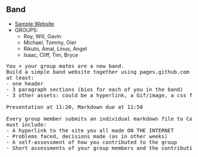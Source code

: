 
## Band
- [Sample Website](https://kariestes.github.io/)
- GROUPS:
  - Roy, Will, Gavin
  - Michael, Tommy, Oier
  - Rikuto, Amal, Linus, Angel
  - Isaac, Cliff, Tim, Bryce
<pre>
You + your group mates are a new band.
Build a simple band website together using pages.github.com where your index.html file has
at least:
- one header
- 3 paragraph sections (bios for each of you in the band)
- 3 other assets: could be a hyperlink, a Gif/image, a css file, etc.

Presentation at 11:20, Markdown due at 11:50

Every group member submits an individual markdown file to Canvas. The markdown file
must include:
- A hyperlink to the site you all made ON THE INTERNET
- Problems faced, decisions made (as in other weeks)
- A self-assessment of how you contributed to the group
- Short assessments of your group members and the contributions they made
</pre>
